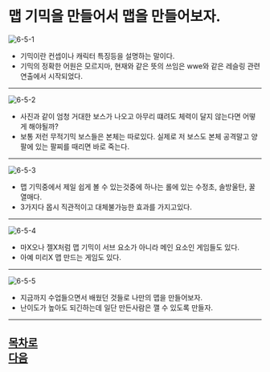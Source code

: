 맵 기믹을 만들어서 맵을 만들어보자.   
=======================
![6-5-1](https://github.com/isp829/HU/blob/master/images/lecture6/6-5/6-5-1.jpg)
* 기믹이란 컨셉이나 캐릭터 특징등을 설명하는 말이다.  
* 기믹의 정확한 어원은 모르지마, 현재와 같은 뜻의 쓰임은 wwe와 같은 레슬링 관련 연출에서 시작되었다.     
--------------------------------------------------------------------------------------   
![6-5-2](https://github.com/isp829/HU/blob/master/images/lecture6/6-5/6-5-2.jpg)
* 사진과 같이 엄청 거대한 보스가 나오고 아무리 떄려도 체력이 달지 않는다면 어떻게 해야될까?
* 보통 저런 무적기믹 보스들은 본체는 따로있다. 실제로 저 보스도 본체 공격말고 양팔에 있는 팔찌를 때리면 바로 죽는다.  
--------------------------------------------------------------------------------------    
![6-5-3](https://github.com/isp829/HU/blob/master/images/lecture6/6-5/6-5-3.jpg)
* 맵 기믹중에서 제일 쉽게 볼 수 있는것중에 하나는 롤에 있는 수정초, 솔방울탄, 꿀열매다.  
* 3가지다 몹시 직관적이고 대체불가능한 효과를 가지고있다.
--------------------------------------------------------------------------------------    
![6-5-4](https://github.com/isp829/HU/blob/master/images/lecture6/6-5/6-5-4.jpg)
* 마X오나 젤X처럼 맵 기믹이 서브 요소가 아니라 메인 요소인 게임들도 있다.  
* 아예 미리X 맵 만드는 게임도 있다.  
--------------------------------------------------------------------------------------    
![6-5-5](https://github.com/isp829/HU/blob/master/images/lecture6/6-5/6-5-5.png)
* 지금까지 수업들으면서 배웠던 것들로 나만의 맵을 만들어보자.  
* 난이도가 높아도 되긴하는데 일단 만든사람은 깰 수 있도록 만들자.  
--------------------------------------------------------------------------------------   

[목차로](https://github.com/isp829/HU/blob/master/README.md)  
[다음](https://github.com/isp829/HU/blob/master/lecture/lecture3-1.md)  
-----------------------------
    
    
